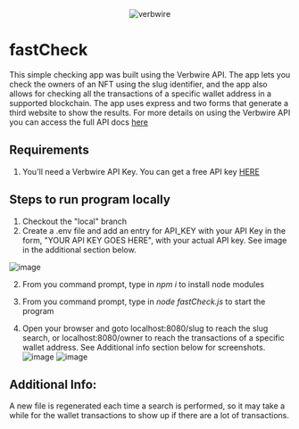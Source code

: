 <div align="center">
    <img alt="verbwire" src="resources/_.gif"/>
</div>

# fastCheck
This simple checking app was built using the Verbwire API. The app lets you check the owners of an NFT using the slug identifier, and the app also allows for checking all the transactions of a specific wallet address in a supported blockchain. The app uses express and two forms that generate a third website to show the results. For more details on using the Verbwire API you can access the full API docs [here](https://docs.verbwire.com/docs)

## Requirements
1. You'll need a Verbwire API Key. You can get a free API key [HERE](https://www.verbwire.com/auth/register)

## Steps to run program locally
1. Checkout the "local" branch
2. Create a .env file and add an entry for API_KEY with your API Key in the form, "YOUR API KEY GOES HERE", with your actual API key. See image in the additional section below.

![image](https://user-images.githubusercontent.com/40572853/210030228-1dcd452d-0a9e-4b94-965d-fad26fa1b5a5.png)

2. From you command prompt, type in *npm i* to install node modules

3. From you command prompt, type in *node fastCheck.js* to start the program 

4. Open your browser and goto localhost:8080/slug to reach the slug search, or localhost:8080/owner to reach the transactions of a specific wallet address. See Additional info section below for screenshots.
![image](https://user-images.githubusercontent.com/40572853/210030341-8297e0c4-3582-43ce-ad68-a2da3bc5d961.png)
![image](https://user-images.githubusercontent.com/40572853/210030355-9c729df0-2eba-4a53-944b-b48a731de38c.png)


## Additional Info:
A new file is regenerated each time a search is performed, so it may take a while for the wallet transactions to show up if there are a lot of transactions.
